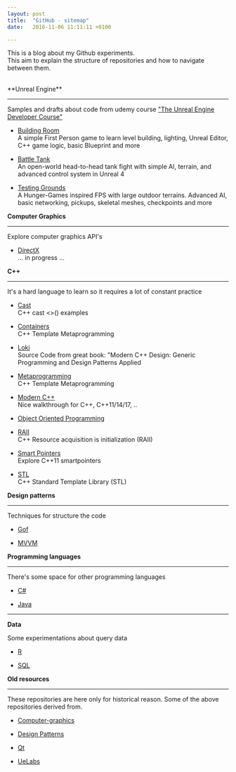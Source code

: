 ```yaml
---
layout: post
title:  "GitHub - sitemap"
date:   2016-11-06 11:11:11 +0100

---
```


This is a blog about my Github experiments.<br>
This aim to explain the structure of repositories and how to navigate between them.


<br/>
**Unreal Engine**

--- 

Samples and drafts about code from udemy course ["The Unreal Engine Developer Course"](https://www.udemy.com/unrealcourse/learn/v4/)


* [Building Room](https://github.com/NelsonBilber/ue4.udemy.unrealcourse.buildingroom) <br/> A simple First Person game to learn level building, lighting, Unreal Editor, C++ game logic, basic Blueprint and more

* [Battle Tank](https://github.com/NelsonBilber/ue4.udemy.unrealcourse.battletank) <br/> An open-world head-to-head tank fight with simple AI, terrain, and advanced control system in Unreal 4

* [Testing Grounds](https://github.com/NelsonBilber/ue4.udemy.unrealcourse.testinggrounds) <br/> A Hunger-Games inspired FPS with large outdoor terrains. Advanced AI, basic networking, pickups, skeletal meshes, checkpoints and more


**Computer Graphics**

--- 


Explore computer graphics API's


* [DirectX](https://github.com/NelsonBilber/cg.directx) <br/> ... in progress ...

 

**C++**

--- 

It's a hard language to learn so it requires a lot of constant practice

* [Cast](https://github.com/NelsonBilber/cpp.cast) <br/> C++ cast <>() examples 

* [Containers](https://github.com/NelsonBilber/cpp.containers) <br/> C++ Template Metaprogramming 
 
* [Loki](https://github.com/NelsonBilber/cpp.loki) <br/> Source Code from great book: "Modern C++ Design: Generic Programming and Design Patterns Applied 

* [Metaprogramming](https://github.com/NelsonBilber/cpp.metaprogramming)<br/> C++ Template Metaprogramming 

* [Modern C++](https://github.com/NelsonBilber/cpp.moderncpp) <br/> Nice walkthrough for C++, C++11/14/17, ..

* [Object Oriented Programming](https://github.com/NelsonBilber/cpp.oop) <br>

* [RAII](https://github.com/NelsonBilber/cpp.RAII) <br/>C++ Resource acquisition is initialization (RAII) 

* [Smart Pointers](https://github.com/NelsonBilber/cpp.smartpointers)<br/> Explore C++11 smartpointers 

* [STL](https://github.com/NelsonBilber/cpp.stl) <br/> C++ Standard Template Library (STL) 



**Design patterns**

---

Techniques for structure the code

* [Gof](https://github.com/NelsonBilber/design.patterns.Gof)

* [MVVM](https://github.com/NelsonBilber/design.patterns.MVVM)



**Programming languages**

---


There's some space for other programming languages

* [C#](https://github.com/NelsonBilber/programming-languages)

* [Java](https://github.com/NelsonBilber/programming-languages)

---

**Data**

Some experimentations about query data

* [R](https://github.com/NelsonBilber/Data) 

* [SQL](https://github.com/NelsonBilber/Data)


**Old resources**

---


These repositories are here only for historical reason. Some of the above repositories derived from.
 
* [Computer-graphics](https://github.com/NelsonBilber/computer-graphics)

* [Design Patterns](https://github.com/NelsonBilber/Design-Patterns)

* [Qt](https://github.com/NelsonBilber/Qt)

* [UeLabs](https://github.com/NelsonBilber/UeLabs)